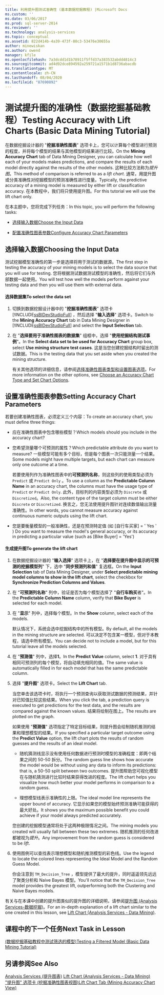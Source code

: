 ```yaml
---
title: 利用提升图测试准确性 (基本数据挖掘教程) |Microsoft Docs
ms.custom: ''
ms.date: 03/06/2017
ms.prod: sql-server-2014
ms.reviewer: ''
ms.technology: analysis-services
ms.topic: conceptual
ms.assetid: 822d414b-4a39-473f-80c3-53476e30655a
author: minewiskan
ms.author: owend
manager: kfile
ms.openlocfilehash: 7a3dcdd1d1b78911f5ffd37a383532abdd4814c3
ms.sourcegitcommit: ad4d92dce894592a259721a1571b1d8736abacdb
ms.translationtype: MT
ms.contentlocale: zh-CN
ms.lasthandoff: 08/04/2020
ms.locfileid: "87690892"
---
```

# <a name="testing-accuracy-with-lift-charts-basic-data-mining-tutorial"></a><span data-ttu-id="163ee-102">测试提升图的准确性（数据挖掘基础教程）</span><span class="sxs-lookup"><span data-stu-id="163ee-102">Testing Accuracy with Lift Charts (Basic Data Mining Tutorial)</span></span>
  <span data-ttu-id="163ee-103">在数据挖掘设计器的 "**挖掘准确性图表**" 选项卡上，您可以计算每个模型进行预测的程度，并将每个模型的结果与其他模型的结果进行比较。</span><span class="sxs-lookup"><span data-stu-id="163ee-103">On the **Mining Accuracy Chart** tab of Data Mining Designer, you can calculate how well each of your models makes predictions, and compare the results of each model directly against the results of the other models.</span></span> <span data-ttu-id="163ee-104">这种比较方法称为*提升图*。</span><span class="sxs-lookup"><span data-stu-id="163ee-104">This method of comparison is referred to as a *lift chart*.</span></span> <span data-ttu-id="163ee-105">通常，用提升图或分类准确性对挖掘模型的预测准确性进行度量。</span><span class="sxs-lookup"><span data-stu-id="163ee-105">Typically, the predictive accuracy of a mining model is measured by either lift or classification accuracy.</span></span> <span data-ttu-id="163ee-106">在本教程中，我们将只使用提升图。</span><span class="sxs-lookup"><span data-stu-id="163ee-106">For this tutorial we will use the lift chart only.</span></span>  
  
 <span data-ttu-id="163ee-107">在本主题中，您将完成下列任务：</span><span class="sxs-lookup"><span data-stu-id="163ee-107">In this topic, you will perform the following tasks:</span></span>  
  
-   [<span data-ttu-id="163ee-108">选择输入数据</span><span class="sxs-lookup"><span data-stu-id="163ee-108">Choose the Input Data</span></span>](#BKMK_InputData)  
  
-   [<span data-ttu-id="163ee-109">配置准确性图表参数</span><span class="sxs-lookup"><span data-stu-id="163ee-109">Configure Accuracy Chart Parameters</span></span>](#BKMK_Selecting)  
  
##  <a name="choosing-the-input-data"></a><a name="BKMK_InputData"></a><span data-ttu-id="163ee-110">选择输入数据</span><span class="sxs-lookup"><span data-stu-id="163ee-110">Choosing the Input Data</span></span>  
 <span data-ttu-id="163ee-111">测试挖掘模型准确性的第一步是选择将用于测试的数据源。</span><span class="sxs-lookup"><span data-stu-id="163ee-111">The first step in testing the accuracy of your mining models is to select the data source that you will use for testing.</span></span> <span data-ttu-id="163ee-112">您将根据测试数据测试模型的准确性，然后将它们与外部数据一起使用。</span><span class="sxs-lookup"><span data-stu-id="163ee-112">You will test how well the models perform against your testing data and then you will use them with external data.</span></span>  
  
#### <a name="to-select-the-data-set"></a><span data-ttu-id="163ee-113">选择数据集</span><span class="sxs-lookup"><span data-stu-id="163ee-113">To select the data set</span></span>  
  
1.  <span data-ttu-id="163ee-114">切换到数据挖掘设计器中的 "**挖掘准确性图表**" 选项卡 [!INCLUDE[ssBIDevStudioFull](../includes/ssbidevstudiofull-md.md)] ，然后选择 "**输入选择**" 选项卡。</span><span class="sxs-lookup"><span data-stu-id="163ee-114">Switch to the **Mining Accuracy Chart** tab in Data Mining Designer in [!INCLUDE[ssBIDevStudioFull](../includes/ssbidevstudiofull-md.md)] and select the **Input Selection** tab.</span></span>  
  
2.  <span data-ttu-id="163ee-115">在 "**选择要用于准确性图表的数据集**" 组框中，选择 "**使用挖掘结构测试事例**"。</span><span class="sxs-lookup"><span data-stu-id="163ee-115">In the **Select data set to be used for Accuracy Chart** group box, select **Use mining structure test cases**.</span></span> <span data-ttu-id="163ee-116">这是当您创建挖掘结构时留出的测试数据。</span><span class="sxs-lookup"><span data-stu-id="163ee-116">This is the testing data that you set aside when you created the mining structure.</span></span>  
  
     <span data-ttu-id="163ee-117">有关其他选项的详细信息，请参阅[选择准确性图表类型和设置图表选项](../../2014/analysis-services/data-mining/choose-an-accuracy-chart-type-and-set-chart-options.md)。</span><span class="sxs-lookup"><span data-stu-id="163ee-117">For more information on the other options, see [Choose an Accuracy Chart Type and Set Chart Options](../../2014/analysis-services/data-mining/choose-an-accuracy-chart-type-and-set-chart-options.md).</span></span>  
  
##  <a name="setting-accuracy-chart-parameters"></a><a name="BKMK_Selecting"></a><span data-ttu-id="163ee-118">设置准确性图表参数</span><span class="sxs-lookup"><span data-stu-id="163ee-118">Setting Accuracy Chart Parameters</span></span>  
 <span data-ttu-id="163ee-119">若要创建准确性图表，必须定义三个内容：</span><span class="sxs-lookup"><span data-stu-id="163ee-119">To create an accuracy chart, you must define three things:</span></span>  
  
-   <span data-ttu-id="163ee-120">应在准确性图表中包含哪些模型？</span><span class="sxs-lookup"><span data-stu-id="163ee-120">Which models should you include in the accuracy chart?</span></span>  
  
-   <span data-ttu-id="163ee-121">您希望测量哪个可预测的属性？</span><span class="sxs-lookup"><span data-stu-id="163ee-121">Which predictable attribute do you want to measure?</span></span> <span data-ttu-id="163ee-122">一些模型可能有多个目标，但是每个图表一次只能测量一个结果。</span><span class="sxs-lookup"><span data-stu-id="163ee-122">Some models might have multiple targets, but each chart can measure only one outcome at a time.</span></span>  
  
     <span data-ttu-id="163ee-123">若要使用列作为准确性图表中的**可预测列名称**，则这些列的使用类型必须为 `Predict` 或 `Predict Only` 。</span><span class="sxs-lookup"><span data-stu-id="163ee-123">To use a column as the **Predictable Column Name** in an accuracy chart, the columns must have the usage type of `Predict` or `Predict Only`.</span></span> <span data-ttu-id="163ee-124">此外，目标列的内容类型必须为 `Discrete` 或 `Discretized`。</span><span class="sxs-lookup"><span data-stu-id="163ee-124">Also, the content type of the target column must be either `Discrete` or `Discretized`.</span></span> <span data-ttu-id="163ee-125">换言之，您无法使用提升图针对连续数值输出测量准确性。</span><span class="sxs-lookup"><span data-stu-id="163ee-125">In other words, you cannot measure accuracy against continuous numeric outputs using the lift chart.</span></span>  
  
-   <span data-ttu-id="163ee-126">您是要衡量模型的一般准确性，还是在预测特定值 (如 [自行车买家] = ' Yes ' ) </span><span class="sxs-lookup"><span data-stu-id="163ee-126">Do you want to measure the model's general accuracy, or its accuracy  in predicting a particular value (such as [Bike Buyer] = 'Yes')</span></span>  
  
#### <a name="to-generate-the-lift-chart"></a><span data-ttu-id="163ee-127">生成提升图</span><span class="sxs-lookup"><span data-stu-id="163ee-127">To generate the lift chart</span></span>  
  
1.  <span data-ttu-id="163ee-128">在数据挖掘设计器的 "**输入选择**" 选项卡上，在 "**选择要在提升图中显示的可预测的挖掘模型列**" 下，选中 "**同步预测列和值**" 复选框。</span><span class="sxs-lookup"><span data-stu-id="163ee-128">On the **Input Selection** tab of Data Mining Designer, under **Select predictable mining model columns to show in the lift chart**, select the checkbox for **Synchronize Prediction Columns and Values**.</span></span>  
  
2.  <span data-ttu-id="163ee-129">在 "**可预测列名称**" 列中，验证是否为每个模型选择了 "**自行车购买**者"。</span><span class="sxs-lookup"><span data-stu-id="163ee-129">In the **Predictable Column Name** column, verify that **Bike Buyer** is selected for each model.</span></span>  
  
3.  <span data-ttu-id="163ee-130">在 "**显示**" 列中，选择每个模型。</span><span class="sxs-lookup"><span data-stu-id="163ee-130">In the **Show** column, select each of the models.</span></span>  
  
     <span data-ttu-id="163ee-131">默认情况下，系统会选中挖掘结构中的所有模型。</span><span class="sxs-lookup"><span data-stu-id="163ee-131">By default, all the models in the mining structure are selected.</span></span> <span data-ttu-id="163ee-132">可以决定不包含某一模型，但对于本教程，请选中所有模型。</span><span class="sxs-lookup"><span data-stu-id="163ee-132">You can decide not to include a model, but for this tutorial leave all the models selected.</span></span>  
  
4.  <span data-ttu-id="163ee-133">在 "**预测值**" 列中，选择**1**。</span><span class="sxs-lookup"><span data-stu-id="163ee-133">In the **Predict Value** column, select **1**.</span></span> <span data-ttu-id="163ee-134">对于具有相同可预测列的每个模型，将自动填充相同的值。</span><span class="sxs-lookup"><span data-stu-id="163ee-134">The same value is automatically filled in for each model that has the same predictable column.</span></span>  
  
5.  <span data-ttu-id="163ee-135">选择 "**提升图**" 选项卡。</span><span class="sxs-lookup"><span data-stu-id="163ee-135">Select the **Lift Chart** tab.</span></span>  
  
     <span data-ttu-id="163ee-136">当您单击该选项卡时，将执行一个预测查询以获取测试数据的预测结果，并针对已知值比较这些结果。</span><span class="sxs-lookup"><span data-stu-id="163ee-136">When you click the tab, a prediction query is executed to get predictions for the test data, and the results are compared against the known values.</span></span> <span data-ttu-id="163ee-137">结果将绘制在图上。</span><span class="sxs-lookup"><span data-stu-id="163ee-137">The results are plotted on the graph.</span></span>  
  
     <span data-ttu-id="163ee-138">如果使用 "**预测值**" 选项指定了特定目标结果，则提升图会绘制随机推测的结果和理想模型的结果。</span><span class="sxs-lookup"><span data-stu-id="163ee-138">If you specified a particular target outcome using the **Predict Value** option, the lift chart plots the results of random guesses and the results of an ideal model.</span></span>  
  
    -   <span data-ttu-id="163ee-139">随机猜测线显示没有使用任何数据进行预测时模型的准确程度：即两个结果之间的 50-50 拆分。</span><span class="sxs-lookup"><span data-stu-id="163ee-139">The random guess line shows how accurate the model would be without using any data to inform its predictions: that is, a 50-50 split between two outcomes.</span></span> <span data-ttu-id="163ee-140">提升图帮助您可视化模型在与随机猜测进行比较时结果获得改进的程度。</span><span class="sxs-lookup"><span data-stu-id="163ee-140">The lift chart helps you visualize how much better your model performs in comparison to a random guess.</span></span>  
  
    -   <span data-ttu-id="163ee-141">理想模型线表示准确性的上限。</span><span class="sxs-lookup"><span data-stu-id="163ee-141">The ideal model line represents the upper bound of accuracy.</span></span> <span data-ttu-id="163ee-142">它显示如果您的模型始终预测准确可能获得的最大好处。</span><span class="sxs-lookup"><span data-stu-id="163ee-142">It shows you the maximum possible benefit you could achieve if your model always predicted accurately.</span></span>  
  
     <span data-ttu-id="163ee-143">您创建的挖掘模型通常将处于这两种极限情况之间。</span><span class="sxs-lookup"><span data-stu-id="163ee-143">The mining models you created will usually fall between these two extremes.</span></span> <span data-ttu-id="163ee-144">随机推测的任何改进都被视为*提升*。</span><span class="sxs-lookup"><span data-stu-id="163ee-144">Any improvement from the random guess is considered to be *lift*.</span></span>  
  
6.  <span data-ttu-id="163ee-145">使用图例可以查找表示理想模型和随机推测模型的彩色线。</span><span class="sxs-lookup"><span data-stu-id="163ee-145">Use the legend to locate the colored lines representing the Ideal Model and the Random Guess Model.</span></span>  
  
     <span data-ttu-id="163ee-146">你会注意到 `TM_Decision_Tree` ，模型提供了最大的提升，同时遥遥领先远远了聚类分析和 Naive Bayes 模型。</span><span class="sxs-lookup"><span data-stu-id="163ee-146">You'll notice that the `TM_Decision_Tree` model provides the greatest lift,  outperforming both the Clustering and Naive Bayes models.</span></span>  
  
 <span data-ttu-id="163ee-147">有关与在本课中创建的提升图类似的提升图的详细说明，请参阅[提升图 &#40;Analysis Services-数据挖掘&#41;](../../2014/analysis-services/data-mining/lift-chart-analysis-services-data-mining.md)。</span><span class="sxs-lookup"><span data-stu-id="163ee-147">For an in-depth explanation of a lift chart similar to the one created in this lesson, see [Lift Chart &#40;Analysis Services - Data Mining&#41;](../../2014/analysis-services/data-mining/lift-chart-analysis-services-data-mining.md).</span></span>  
  
## <a name="next-task-in-lesson"></a><span data-ttu-id="163ee-148">课程中的下一个任务</span><span class="sxs-lookup"><span data-stu-id="163ee-148">Next Task in Lesson</span></span>  
 [<span data-ttu-id="163ee-149">&#40;数据挖掘基础教程中测试筛选的模型&#41;</span><span class="sxs-lookup"><span data-stu-id="163ee-149">Testing a Filtered Model &#40;Basic Data Mining Tutorial&#41;</span></span>](../../2014/tutorials/testing-a-filtered-model-basic-data-mining-tutorial.md)  
  
## <a name="see-also"></a><span data-ttu-id="163ee-150">另请参阅</span><span class="sxs-lookup"><span data-stu-id="163ee-150">See Also</span></span>  
 <span data-ttu-id="163ee-151">[Analysis Services &#40;提升图表&#41;](../../2014/analysis-services/data-mining/lift-chart-analysis-services-data-mining.md) </span><span class="sxs-lookup"><span data-stu-id="163ee-151">[Lift Chart &#40;Analysis Services - Data Mining&#41;](../../2014/analysis-services/data-mining/lift-chart-analysis-services-data-mining.md) </span></span>  
 [<span data-ttu-id="163ee-152">"提升图" 选项卡 &#40;挖掘准确性图表视图&#41;</span><span class="sxs-lookup"><span data-stu-id="163ee-152">Lift Chart Tab &#40;Mining Accuracy Chart View&#41;</span></span>](../../2014/analysis-services/lift-chart-tab-mining-accuracy-chart-view.md)  
  
  
